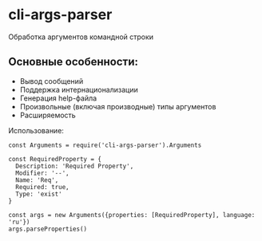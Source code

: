 # cli-args-parser
Обработка аргументов командной строки

## Основные особенности:
* Вывод сообщений
* Поддержка интернационализации
* Генерация help-файла
* Произвольные (включая производные) типы аргументов
* Расширяемость

Использование:

    const Arguments = require('cli-args-parser').Arguments

    const RequiredProperty = {
      Description: 'Required Property',
      Modifier: '--',
      Name: 'Req',
      Required: true,
      Type: 'exist'
    }

    const args = new Arguments({properties: [RequiredProperty], language: 'ru'})
    args.parseProperties()